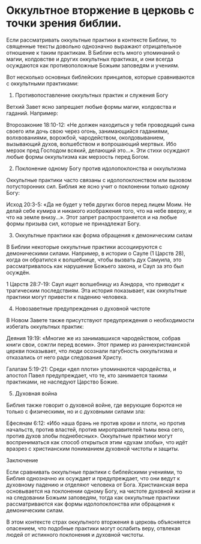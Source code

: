 # Оккультное вторжение в церковь с точки зрения библии.

Если рассматривать оккультные практики в контексте Библии, то священные тексты довольно однозначно выражают отрицательное отношение к таким практикам. В Библии есть много упоминаний о магии, колдовстве и других оккультных практиках, и они всегда осуждаются как противоположные Божьим заповедям и учениям.

Вот несколько основных библейских принципов, которые сравниваются с оккультными практиками:

 1. Противопоставление оккультных практик и служения Богу

Ветхий Завет ясно запрещает любые формы магии, колдовства и гаданий. Например:

Второзаконие 18:10-12: «Не должен находиться у тебя проводящий сына своего или дочь свою через огонь, занимающийся гаданиями, волхвованиями, ворожбой, чародейством, околдовыванием, вызывающий духов, волшебством и вопрошающий мертвых. Ибо мерзок пред Господом всякий, делающий это...». Эти стихи осуждают любые формы оккультизма как мерзость перед Богом.


 2. Поклонение одному Богу против идолопоклонства и оккультизма

Оккультные практики часто связаны с идолопоклонством или вызовом потусторонних сил. Библия же ясно учит о поклонении только одному Богу:

Исход 20:3-5: «Да не будет у тебя других богов перед лицем Моим. Не делай себе кумира и никакого изображения того, что на небе вверху, и что на земле внизу...». Этот запрет распространяется и на любые формы призыва сил, которые не принадлежат Богу.


 3. Оккультные практики как форма обращения к демоническим силам

В Библии некоторые оккультные практики ассоциируются с демоническими силами. Например, в истории о Сауле (1 Царств 28), когда он обратился к волшебнице, чтобы вызвать дух Самуила, это рассматривалось как нарушение Божьего закона, и Саул за это был осуждён.

1 Царств 28:7-19: Саул ищет волшебницу из Аэндора, что приводит к трагическим последствиям. Эта история показывает, как оккультные практики могут привести к падению человека.


 4. Новозаветные предупреждения о духовной чистоте

В Новом Завете также присутствуют предупреждения о необходимости избегать оккультных практик:

Деяния 19:19: «Многие же из занимавшихся чародейством, собрав книги свои, сожгли перед всеми». Этот пример из раннехристианской церкви показывает, что люди осознали пагубность оккультизма и отказались от него ради следования Христу.

Галатам 5:19-21: Среди «дел плоти» упоминаются чародейства, и апостол Павел предупреждает, что те, кто занимается такими практиками, не наследуют Царство Божие.


 5. Духовная война

Библия также говорит о духовной войне, где верующие борются не только с физическими, но и с духовными силами зла:

Ефесянам 6:12: «Ибо наша брань не против крови и плоти, но против начальств, против властей, против мироправителей тьмы века сего, против духов злобы поднебесных». Оккультные практики могут восприниматься как способ открыться этим «духам злобы», что идёт вразрез с христианским пониманием духовной чистоты и защиты.


Заключение

Если сравнивать оккультные практики с библейскими учениями, то Библия однозначно их осуждает и предупреждает, что они ведут к духовному падению и отделяют человека от Бога. Христианская вера основывается на поклонении одному Богу, на чистоте духовной жизни и на следовании Божьим заповедям, тогда как оккультные практики рассматриваются как формы идолопоклонства или обращения к демоническим силам.

В этом контексте страх оккультного вторжения в церковь объясняется опасением, что подобные практики могут ослабить веру, отвлекая людей от истинного поклонения и духовной чистоты.

